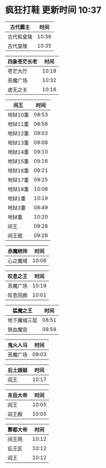 # 疯狂打鞋 更新时间 10:37

| 古代霸主   | 时间    |
|--------|-------|
| 古代和皇陵 | 10:36 |
| 古代皇陵 | 10:35 |

| 四象苍茫长老   | 时间    |
|--------|-------|
| 苍茫大厅 | 10:18 |
| 恶魔广场 | 10:32 |
| 虚无之关 | 10:16 |

| 间王   | 时间    |
|--------|-------|
| 地狱10重 | 08:53 |
| 地狱11重 | 08:56 |
| 地狱12重 | 09:03 |
| 地狱13重 | 09:08 |
| 地狱14重 | 09:10 |
| 地狱15重 | 09:16 |
| 地狱16重 | 09:21 |
| 地狱17重 | 09:25 |
| 地狱18重 | 10:08 |
| 地狱1重 | 10:19 |
| 地狱3重 | 08:49 |
| 地狱重 | 10:20 |
| 间王 | 09:28 |
| 间王兢 | 09:28 |

| 赤魔统帅   | 时间    |
|--------|-------|
| 心之魔域 | 10:06 |

| 叹息之王   | 时间    |
|--------|-------|
| 恶魔广场 | 10:19 |
| 叹息回廊 | 10:01 |

| 猛魔之王   | 时间    |
|--------|-------|
| 地下魔域三层 | 08:51 |
| 铁血魔宫 | 09:59 |

| 鬼火人马   | 时间    |
|--------|-------|
| 恶魔广场 | 09:03 |

| 后土娘娘   | 时间    |
|--------|-------|
| 阎王 | 10:17 |

| 东岳大帝   | 时间    |
|--------|-------|
| 阎王 | 10:05 |
| 阎王殿 | 10:05 |

| 酆都大帝   | 时间    |
|--------|-------|
| 间王网 | 10:12 |
| 疝王区 | 10:12 |
| 阎王 | 10:12 |